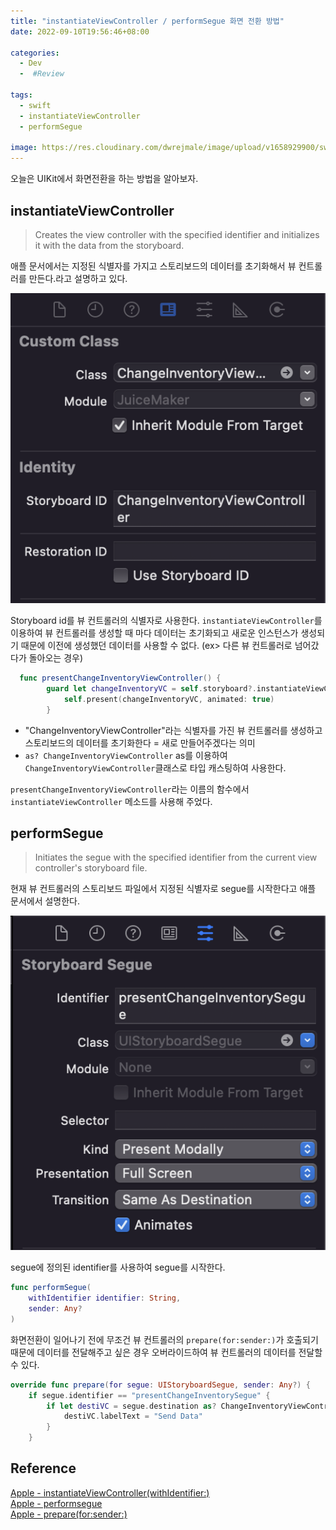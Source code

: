 ```yaml
---
title: "instantiateViewController / performSegue 화면 전환 방법"
date: 2022-09-10T19:56:46+08:00

categories:
  - Dev
  -  #Review

tags:
  - swift
  - instantiateViewController
  - performSegue

image: https://res.cloudinary.com/dwrejmale/image/upload/v1658929900/swift_dpaoqx.png #the-creative-exchange-d2zvqp3fpro-unsplash.jpg
---
```


오늘은 UIKit에서 화면전환을 하는 방법을 알아보자.

## instantiateViewController

> Creates the view controller with the specified identifier and initializes it with the data from the storyboard.

애플 문서에서는 지정된 식별자를 가지고 스토리보드의 데이터를 초기화해서 뷰 컨트롤러를 만든다.라고 설명하고 있다.

![img](post/swift/220910-1.png)

Storyboard id를 뷰 컨트롤러의 식별자로 사용한다.
`instantiateViewController`를 이용하여 뷰 컨트롤러를 생성할 때 마다 데이터는 초기화되고 새로운 인스턴스가 생성되기 때문에 이전에 생성했던 데이터를 사용할 수 없다. (ex> 다른 뷰 컨트롤러로 넘어갔다가 돌아오는 경우)

```swift
  func presentChangeInventoryViewController() {
        guard let changeInventoryVC = self.storyboard?.instantiateViewController(withIdentifier: "ChangeInventoryViewController") as? ChangeInventoryViewController else { return }
            self.present(changeInventoryVC, animated: true)
        }
```

- "ChangeInventoryViewController"라는 식별자를 가진 뷰 컨트롤러를 생성하고 스토리보드의 데이터를 초기화한다 = 새로 만들어주겠다는 의미
- `as? ChangeInventoryViewController` as를 이용하여 `ChangeInventoryViewController`클래스로 타입 캐스팅하여 사용한다.

`presentChangeInventoryViewController`라는 이름의 함수에서 `instantiateViewController` 메소드를 사용해 주었다.

## performSegue

> Initiates the segue with the specified identifier from the current view controller's storyboard file.

현재 뷰 컨트롤러의 스토리보드 파일에서 지정된 식별자로 segue를 시작한다고 애플 문서에서 설명한다.

![img](post/swift/220910-2.png)

segue에 정의된 identifier를 사용하여 segue를 시작한다.

```swift
func performSegue(
    withIdentifier identifier: String,
    sender: Any?
)
```

화면전환이 일어나기 전에 무조건 뷰 컨트롤러의 `prepare(for:sender:)`가 호출되기 때문에 데이터를 전달해주고 싶은 경우 오버라이드하여 뷰 컨트롤러의 데이터를 전달할 수 있다.

```swift
override func prepare(for segue: UIStoryboardSegue, sender: Any?) {
	if segue.identifier == "presentChangeInventorySegue" {
		if let destiVC = segue.destination as? ChangeInventoryViewController{
			destiVC.labelText = "Send Data"
		}
	}
```

## Reference

[Apple - instantiateViewController(withIdentifier:)](https://developer.apple.com/documentation/uikit/uistoryboard/1616214-instantiateviewcontroller)  
[Apple - performsegue](https://developer.apple.com/documentation/uikit/uiviewcontroller/1621413-performsegue)  
[Apple - prepare(for:sender:)](https://developer.apple.com/documentation/uikit/uiviewcontroller/1621490-prepare)
